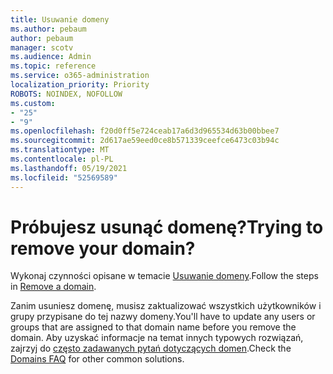 ```yaml
---
title: Usuwanie domeny
ms.author: pebaum
author: pebaum
manager: scotv
ms.audience: Admin
ms.topic: reference
ms.service: o365-administration
localization_priority: Priority
ROBOTS: NOINDEX, NOFOLLOW
ms.custom:
- "25"
- "9"
ms.openlocfilehash: f20d0ff5e724ceab17a6d3d965534d63b00bbee7
ms.sourcegitcommit: 2d617ae59eed0ce8b571339ceefce6473c03b94c
ms.translationtype: MT
ms.contentlocale: pl-PL
ms.lasthandoff: 05/19/2021
ms.locfileid: "52569589"
---
```

# <a name="trying-to-remove-your-domain"></a><span data-ttu-id="bcaed-102">Próbujesz usunąć domenę?</span><span class="sxs-lookup"><span data-stu-id="bcaed-102">Trying to remove your domain?</span></span>

<span data-ttu-id="bcaed-103">Wykonaj czynności opisane w temacie [Usuwanie domeny](/microsoft-365/admin/get-help-with-domains/remove-a-domain).</span><span class="sxs-lookup"><span data-stu-id="bcaed-103">Follow the steps in [Remove a domain](/microsoft-365/admin/get-help-with-domains/remove-a-domain).</span></span>
  
<span data-ttu-id="bcaed-104">Zanim usuniesz domenę, musisz zaktualizować wszystkich użytkowników i grupy przypisane do tej nazwy domeny.</span><span class="sxs-lookup"><span data-stu-id="bcaed-104">You'll have to update any users or groups that are assigned to that domain name before you remove the domain.</span></span> <span data-ttu-id="bcaed-105">Aby uzyskać informacje na temat innych typowych rozwiązań, zajrzyj do [często zadawanych pytań dotyczących domen](/microsoft-365/admin/setup/domains-faq).</span><span class="sxs-lookup"><span data-stu-id="bcaed-105">Check the [Domains FAQ](/microsoft-365/admin/setup/domains-faq) for other common solutions.</span></span>
  